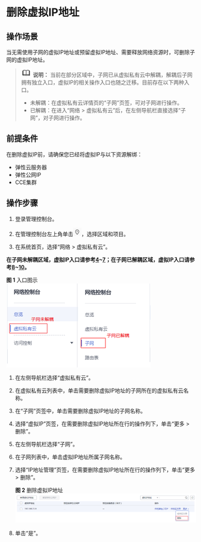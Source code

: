 # 删除虚拟IP地址<a name="vpc_vip_0009"></a>

## 操作场景<a name="s82ad41fd6a5740a4b4bfef1650e82610"></a>

当无需使用子网的虚拟IP地址或预留虚拟IP地址、需要释放网络资源时，可删除子网的虚拟IP地址。

>![](public_sys-resources/icon-note.gif) **说明：** 
>当前在部分区域中，子网已从虚拟私有云中解耦，解耦后子网拥有独立入口，虚拟IP的相关操作入口也随之迁移。目前存在以下两种入口。
>-   未解耦：在虚拟私有云详情页的“子网”页签，可对子网进行操作。
>-   已解耦：在进入“网络 \> 虚拟私有云”后，在左侧导航栏直接选择“子网”，对子网进行操作。

## 前提条件<a name="section109701750171413"></a>

在删除虚拟IP前，请确保您已经将虚拟IP与以下资源解绑：

-   弹性云服务器
-   弹性公网IP
-   CCE集群

## 操作步骤<a name="s9698f949de9c4b25be927641c30412bf"></a>

1.  登录管理控制台。


1.  在管理控制台左上角单击![](figures/icon-region.png)，选择区域和项目。
2.  在系统首页，选择“网络 \> 虚拟私有云”。

**在子网未解耦区域，虚拟IP入口请参考[4](申请虚拟IP地址.md#li51522361618)\~[7](申请虚拟IP地址.md#li18152143611112)；在子网已解耦区域，虚拟IP入口请参考[8](申请虚拟IP地址.md#li715211361516)\~[10](申请虚拟IP地址.md#li19153536815)。**

**图 1**  入口图示<a name="vpc_vip_0002_fig111471723185713"></a>  
![](figures/入口图示.png "入口图示")

1.  在左侧导航栏选择“虚拟私有云”。
2.  在虚拟私有云列表中，单击需要删除虚拟IP地址的子网所在的虚拟私有云名称。
3.  在“子网”页签中，单击需要删除虚拟IP地址的子网名称。
4.  选择“虚拟IP”页签，在需要删除虚拟IP地址所在行的操作列下，单击“更多 \> 删除”。
5.  在左侧导航栏选择“子网”。
6.  在子网列表中，单击虚拟IP地址所属子网名称。
7.  选择“IP地址管理”页签，在需要删除虚拟IP地址所在行的操作列下，单击“更多 \> 删除”。

    **图 2**  删除虚拟IP地址<a name="fig1328835135019"></a>  
    ![](figures/删除虚拟IP地址.png "删除虚拟IP地址")

8.  单击“是”。

